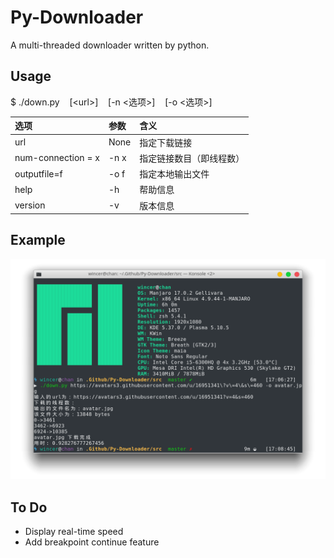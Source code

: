 # Py-Downloader
A multi-threaded downloader written by python.

## Usage
$ ./down.py&nbsp;&nbsp;&nbsp;&nbsp;\[\<url>]&nbsp;&nbsp;&nbsp;&nbsp;\[-n <选项>]&nbsp;&nbsp;&nbsp;&nbsp;[-o <选项>]

| 选项                 | 参数   | 含义           |
| :----------------- | :--- | :----------- |
| url                | None | 指定下载链接       |
| num-connection = x | -n x | 指定链接数目（即线程数） |
| outputfile=f       | -o f | 指定本地输出文件     |
| help               | -h   | 帮助信息         |
| version            | -v   | 版本信息         |

## Example

![](image/Example1.png)

## To Do

- Display real-time speed
- Add breakpoint continue feature
